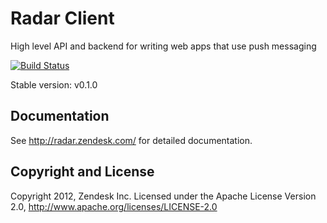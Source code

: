 # Radar Client

High level API and backend for writing web apps that use push messaging

[![Build Status](https://secure.travis-ci.org/zendesk/radar_client.png?branch=master)](https://travis-ci.org/zendesk/radar_client)

Stable version: v0.1.0

## Documentation

See http://radar.zendesk.com/ for detailed documentation.

## Copyright and License

Copyright 2012, Zendesk Inc.
Licensed under the Apache License Version 2.0, http://www.apache.org/licenses/LICENSE-2.0
